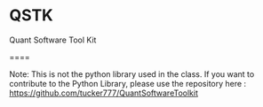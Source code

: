 QSTK
====

Quant Software Tool Kit

====

Note: This is not the python library used in the class. If you want to contribute to the Python Library, 
please use the repository here : https://github.com/tucker777/QuantSoftwareToolkit
